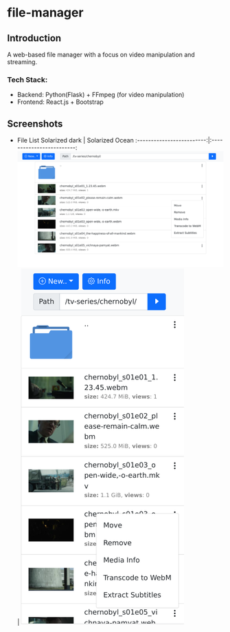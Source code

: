 # file-manager

## Introduction

A web-based file manager with a focus on video manipulation and streaming.

### Tech Stack:

* Backend: Python(Flask) + FFmpeg (for video manipulation)
* Frontend: React.js + Bootstrap

## Screenshots

* File List
Solarized dark             |  Solarized Ocean
:-------------------------:|:-------------------------:
![File List Desktop](https://raw.githubusercontent.com/alex-lt-kong/file-manager/main/screenshots/filelist_desktop.png) |
![File List Mobile](https://raw.githubusercontent.com/alex-lt-kong/file-manager/main/screenshots/filelist_mobile.png)
